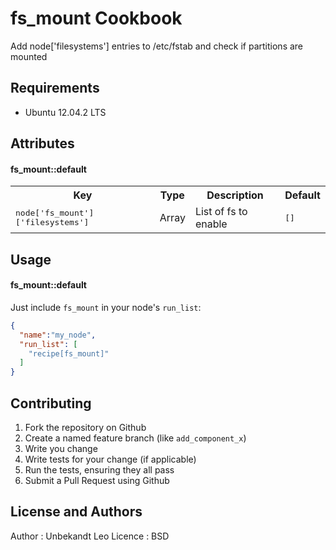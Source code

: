 fs_mount Cookbook
==================
Add node['filesystems'] entries to /etc/fstab and check if partitions are mounted

Requirements
------------
- Ubuntu 12.04.2 LTS

Attributes
----------
#### fs_mount::default
<table>
  <tr>
    <th>Key</th>
    <th>Type</th>
    <th>Description</th>
    <th>Default</th>
  </tr>
  <tr>
    <td><tt>node['fs_mount']['filesystems']</tt></td>
    <td>Array</td>
    <td>List of fs to enable</td>
    <td><tt>[]</tt></td>
  </tr>
</table>

Usage
-----
#### fs_mount::default

Just include `fs_mount` in your node's `run_list`:

```json
{
  "name":"my_node",
  "run_list": [
    "recipe[fs_mount]"
  ]
}
```

Contributing
------------

1. Fork the repository on Github
2. Create a named feature branch (like `add_component_x`)
3. Write you change
4. Write tests for your change (if applicable)
5. Run the tests, ensuring they all pass
6. Submit a Pull Request using Github

License and Authors
-------------------
Author : Unbekandt Leo
Licence : BSD
